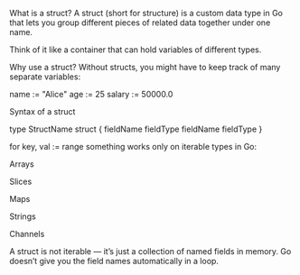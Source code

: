 What is a struct?
A struct (short for structure) is a custom data type in Go that lets you group different pieces of related data together under one name.

Think of it like a container that can hold variables of different types.

Why use a struct?
Without structs, you might have to keep track of many separate variables:

name := "Alice"
age := 25
salary := 50000.0

 Syntax of a struct

 type StructName struct {
    fieldName fieldType
    fieldName fieldType
}

for key, val := range something works only on iterable types in Go:

Arrays

Slices

Maps

Strings

Channels

A struct is not iterable — it’s just a collection of named fields in memory.
Go doesn’t give you the field names automatically in a loop.